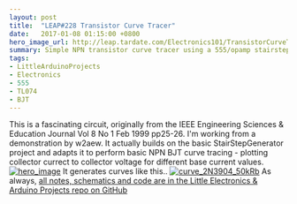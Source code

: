 ```yaml
---
layout: post
title:  "LEAP#228 Transistor Curve Tracer"
date:   2017-01-08 01:15:00 +0800
hero_image_url: http://leap.tardate.com/Electronics101/TransistorCurveTracer/assets/curve_2N3904_50kRb.gif
summary: Simple NPN transistor curve tracer using a 555/opamp stairstep generator circuit
tags:
- LittleArduinoProjects
- Electronics
- 555
- TL074
- BJT
---
```


This is a fascinating circuit, originally from the IEEE Engineering Sciences & Education Journal Vol 8 No 1 Feb 1999 pp25-26.
I'm working from a demonstration by w2aew.
It actually builds on the basic StairStepGenerator project and adapts it to perform basic NPN BJT curve tracing -
plotting collector currect to collector voltage for different base current values.
[![hero_image][hero_image]][project]
It generates curves like this..
[![curve_2N3904_50kRb][scope_image]][project]
As always, [all notes, schematics and code are in the Little Electronics & Arduino Projects repo on GitHub][project]

[leap]: http://leap.tardate.com
[project]: https://github.com/tardate/LittleArduinoProjects/tree/master/Electronics101/TransistorCurveTracer
[hero_image]: http://leap.tardate.com/Electronics101/TransistorCurveTracer/assets/TransistorCurveTracer_build.jpg
[scope_image]: http://leap.tardate.com/Electronics101/TransistorCurveTracer/assets/curve_2N3904_50kRb.gif
